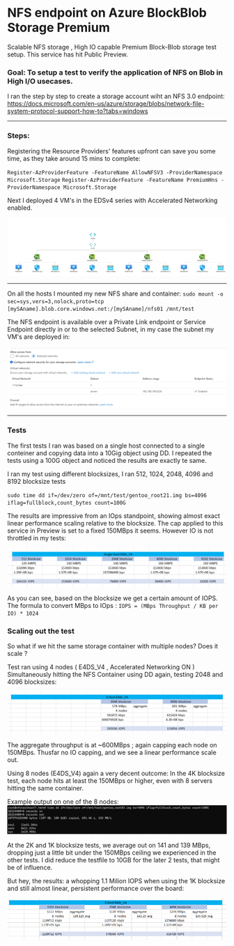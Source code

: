 # NFS endpoint on Azure BlockBlob Storage Premium

Scalable NFS storage , High IO capable Premium Block-Blob storage test setup.
This service has hit Public Preview.

### Goal: To setup a test to verify the application of NFS on Blob in High I/O usecases.

I ran the step by step to create a storage account wiht an NFS 3.0 endpoint: 
https://docs.microsoft.com/en-us/azure/storage/blobs/network-file-system-protocol-support-how-to?tabs=windows

------------

### Steps: 

Registering the Resource Providers' features upfront can save you some time, as they take around 15 mins to complete: 

`Register-AzProviderFeature -FeatureName AllowNFSV3 -ProviderNamespace Microsoft.Storage`
`Register-AzProviderFeature -FeatureName PremiumHns -ProviderNamespace Microsoft.Storage`

Next I deployed 4 VM's in the EDSv4 series with Accelerated Networking enabled.

![Screenshot](https://github.com/verboompj/Other/blob/master/Pictures/networkdiag.PNG)


------------


On all the hosts I mounted my new NFS share and container:
`sudo mount -o sec=sys,vers=3,nolock,proto=tcp [mySAname].blob.core.windows.net:/[mySAname]/nfs01 /mnt/test`

The NFS endpoint is available over a Private Link endpoint or Service Endpoint directly in or to the selected Subnet, in my case the subnet my VM's are deployed in:

![Screenshot](https://github.com/verboompj/Other/blob/master/Pictures/vnet.PNG)


------------------


### Tests

The first tests I ran was based on a single host connected to a single conteiner and copying data into a 10Gig object using DD. I repeated the tests using a 100G object and noticed the results are exactly te same.

I ran my test using different blocksizes, I ran 512, 1024, 2048, 4096 and 8192 blocksize tests

`sudo time dd if=/dev/zero of=/mnt/test/gentoo_root21.img bs=4096 iflag=fullblock,count_bytes count=100G`

The results are impressive from an IOps standpoint, showing almost exact linear performance scaling relative to the blocksize.
The cap applied to this service in Preview is set to a fixed 150MBps it seems. However IO is not throttled in my tests:

![Screenshot](https://github.com/verboompj/Other/blob/master/Pictures/testresultssingle.PNG)

As you can see, based on the blocksize we get a certain amount of IOPS. The formula to convert MBps to IOps :
`IOPS = (MBps Throughput / KB per IO) * 1024` 

### Scaling out the test

So what if we hit the same storage container with multiple nodes? Does it scale ?

Test ran using 4 nodes ( E4DS_V4 , Accelerated Networking ON ) Simultaneously hitting the NFS Container using DD again, testing 2048 and 4096 blocksizes:

![Screenshot](https://github.com/verboompj/Other/blob/master/Pictures/testresultsmultiple1.PNG)

The aggregate throughput is at ~600MBps ; again capping each node on 150MBps. Thusfar no IO capping, and we see a linear performance scale out. 

Using 8 nodes (E4DS_V4) again a very decent outcome:
In the 4K blocksize test, each node hits at least the 150MBps or higher, even with 8 servers hitting the same container.

Example output on one of the 8 nodes:
![Screenshot](https://github.com/verboompj/Other/blob/master/Pictures/node7.PNG)

At the 2K and 1K blocksize tests, we average out on 141 and 139 MBps, dropping just a little bit under the 150MBps ceiling we experienced in the other tests. I did reduce the testfile to 10GB for the later 2 tests, that might be of influence. 

But hey, the results: a whopping 1.1 Milion IOPS when using the 1K blocksize and still almost linear, persistent performance over the board:

![Screenshot](https://github.com/verboompj/Other/blob/master/Pictures/testresultsmultiple2.PNG)








